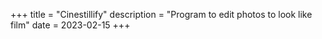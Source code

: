 +++
title = "Cinestillify"
description = "Program to edit photos to look like film"
date = 2023-02-15
+++

<script src="../../programs/cinestillify/main.js"></script>
<div id="sketch-container"></div>